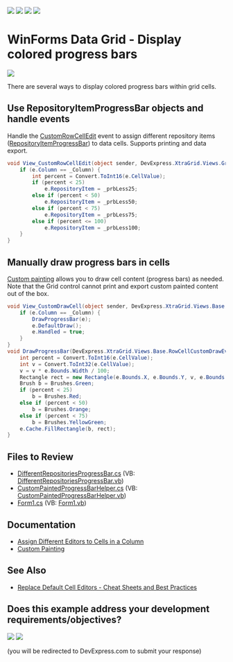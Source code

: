 <!-- default badges list -->
![](https://img.shields.io/endpoint?url=https://codecentral.devexpress.com/api/v1/VersionRange/128632209/24.2.1%2B)
[![](https://img.shields.io/badge/Open_in_DevExpress_Support_Center-FF7200?style=flat-square&logo=DevExpress&logoColor=white)](https://supportcenter.devexpress.com/ticket/details/E3193)
[![](https://img.shields.io/badge/📖_How_to_use_DevExpress_Examples-e9f6fc?style=flat-square)](https://docs.devexpress.com/GeneralInformation/403183)
[![](https://img.shields.io/badge/💬_Leave_Feedback-feecdd?style=flat-square)](#does-this-example-address-your-development-requirementsobjectives)
<!-- default badges end -->

# WinForms Data Grid - Display colored progress bars

![](https://raw.githubusercontent.com/DevExpress-Examples/how-to-use-different-colored-progressbar-in-gridcontrol-e3193/23.1.3%2B/media/winforms-grid-custom-progress-bar.png)

There are several ways to display colored progress bars within grid cells.

## Use RepositoryItemProgressBar objects and handle events

Handle the [CustomRowCellEdit](https://docs.devexpress.com/WindowsForms/DevExpress.XtraGrid.Views.Grid.GridView.CustomRowCellEdit) event to assign different repository items ([RepositoryItemProgressBar](https://docs.devexpress.com/WindowsForms/DevExpress.XtraEditors.Repository.RepositoryItemProgressBar)) to data cells. Supports printing and data export.

```csharp
void View_CustomRowCellEdit(object sender, DevExpress.XtraGrid.Views.Grid.CustomRowCellEditEventArgs e) {
    if (e.Column == _Column) {
        int percent = Convert.ToInt16(e.CellValue);
        if (percent < 25)
            e.RepositoryItem = _prbLess25;
        else if (percent < 50)
            e.RepositoryItem = _prbLess50;
        else if (percent < 75)
            e.RepositoryItem = _prbLess75;
        else if (percent <= 100)
            e.RepositoryItem = _prbLess100;
    }
}
```

## Manually draw progress bars in cells

[Custom painting](https://docs.devexpress.com/WindowsForms/762/controls-and-libraries/data-grid/appearance-and-conditional-formatting/custom-painting/custom-painting-basics) allows you to draw cell content (progress bars) as needed. Note that the Grid control cannot print and export custom painted content out of the box.

```csharp
void View_CustomDrawCell(object sender, DevExpress.XtraGrid.Views.Base.RowCellCustomDrawEventArgs e) {
    if (e.Column == _Column) {
        DrawProgressBar(e);
        e.DefaultDraw();
        e.Handled = true;
    }
}
void DrawProgressBar(DevExpress.XtraGrid.Views.Base.RowCellCustomDrawEventArgs e) {
    int percent = Convert.ToInt16(e.CellValue);
    int v = Convert.ToInt32(e.CellValue);
    v = v * e.Bounds.Width / 100;
    Rectangle rect = new Rectangle(e.Bounds.X, e.Bounds.Y, v, e.Bounds.Height);
    Brush b = Brushes.Green;
    if (percent < 25)
        b = Brushes.Red;
    else if (percent < 50)
        b = Brushes.Orange;
    else if (percent < 75)
        b = Brushes.YellowGreen;
    e.Cache.FillRectangle(b, rect);
}
```

## Files to Review

* [DifferentRepositoriesProgressBar.cs](./CS/ColoredProgressBar/DifferentRepositoriesProgressBar.cs) (VB: [DifferentRepositoriesProgressBar.vb](./VB/ColoredProgressBar/DifferentRepositoriesProgressBar.vb))
* [CustomPaintedProgressBarHelper.cs](./CS/ColoredProgressBar/CustomPaintedProgressBarHelper.cs) (VB: [CustomPaintedProgressBarHelper.vb](./VB/ColoredProgressBar/CustomPaintedProgressBarHelper.vb))
* [Form1.cs](./CS/ColoredProgressBar/Form1.cs) (VB: [Form1.vb](./VB/ColoredProgressBar/Form1.vb))


## Documentation

* [Assign Different Editors to Cells in a Column](https://docs.devexpress.com/WindowsForms/753/controls-and-libraries/data-grid/data-editing-and-validation/modify-and-validate-cell-values#assign-different-editors-to-cells-in-a-column)
* [Custom Painting](https://docs.devexpress.com/WindowsForms/762/controls-and-libraries/data-grid/appearance-and-conditional-formatting/custom-painting/custom-painting-basics)


## See Also

* [Replace Default Cell Editors - Cheat Sheets and Best Practices](https://supportcenter.devexpress.com/ticket/details/t923817/replace-default-cell-editors-winforms-cheat-sheet)
<!-- feedback -->
## Does this example address your development requirements/objectives?

[<img src="https://www.devexpress.com/support/examples/i/yes-button.svg"/>](https://www.devexpress.com/support/examples/survey.xml?utm_source=github&utm_campaign=winforms-grid-display-colored-progress-bars&~~~was_helpful=yes) [<img src="https://www.devexpress.com/support/examples/i/no-button.svg"/>](https://www.devexpress.com/support/examples/survey.xml?utm_source=github&utm_campaign=winforms-grid-display-colored-progress-bars&~~~was_helpful=no)

(you will be redirected to DevExpress.com to submit your response)
<!-- feedback end -->

